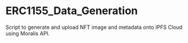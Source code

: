 # ERC1155_Data_Generation

Script to generate and upload NFT image and metadata onto IPFS Cloud using Moralis API.
